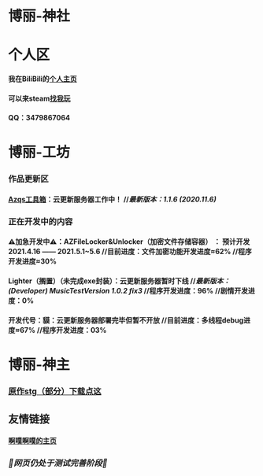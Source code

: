 # 博丽-神社

# 个人区

#### 我在BiliBili的[个人主页](https://space.bilibili.com/106596319)

#### 可以来steam[找我玩](https://steamcommunity.com/id/ayayayayayayayayayyayayayayaya)

#### QQ：3479867064

# 博丽-工坊

### 作品更新区

#### [Azqs工具箱](https://codeload.github.com/HakureiTree/Azqs-.exe/zip/refs/heads/main)：云更新服务器工作中！   //*最新版本：1.1.6 (2020.11.6)*

### 正在开发中的内容

#### ⚠加急开发中⚠：AZFileLocker&Unlocker（加密文件存储容器） ： 预计开发 2021.4.16 —— 2021.5.1~5.6  //目前进度：文件加密功能开发进度≈62% //程序开发进度≈30%

#### Lighter（搁置）（未完成exe封装）：云更新服务器暂时下线   //*最新版本：(Developer) MusicTestVersion 1.0.2 fix3*   //程序开发进度：96%   //剧情开发进度：0%

#### 开发代号：貘：云更新服务器部署完毕但暂不开放   //目前进度：多线程debug进度≈67%   //程序开发进度：03% 

# 博丽-神主

### [原作stg（部分）下载点这](https://codeload.github.com/HakureiTree/Hakurei-Zun/zip/refs/heads/main)

## 友情链接

#### [啊噗啊噗的主页](Https://hakureitree.github.io/Apapu/)

### *🔧网页仍处于测试完善阶段🔨*
